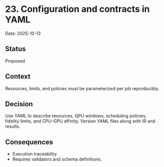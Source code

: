 # 23. Configuration and contracts in YAML

Date: 2025-10-13

## Status

Proposed

## Context

Resources, limits, and policies must be parameterized per job reproducibly.

## Decision

Use YAML to describe resources, QPU windows, scheduling policies, fidelity limits, and CPU–GPU affinity. Version YAML files along with IR and results.

## Consequences

- Execution traceability.
- Requires validators and schema definitions.
